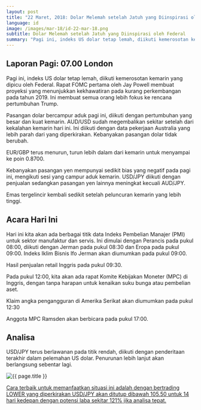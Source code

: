 ```yaml
---
layout: post
title: "22 Maret, 2018: Dolar Melemah setelah Jatuh yang Diinspirasi oleh Federal"
language: id
image: /images/mar-18/id-22-mar-18.png
subtitle: Dolar Melemah setelah Jatuh yang Diinspirasi oleh Federal
summary: "Pagi ini, indeks US dolar tetap lemah, diikuti kemerosotan kemarin yang dipicu oleh Federal. Rapat FOMC pertama oleh Jay Powell membuat proyeksi yang menunjukkan kekhawatiran pada kurang perkembangan pada tahun 2019. Ini membuat semua orang lebih fokus ke rencana pertumbuhan Trump"
---
```

## Laporan Pagi: 07.00 London

Pagi ini, indeks US dolar tetap lemah, diikuti kemerosotan kemarin yang dipicu oleh Federal. Rapat FOMC pertama oleh Jay Powell membuat proyeksi yang menunjukkan kekhawatiran pada kurang perkembangan pada tahun 2019. Ini membuat semua orang lebih fokus ke rencana pertumbuhan Trump. 

Pasangan dolar bercampur aduk pagi ini, diikuti dengan pertumbuhan yang besar dan kuat kemarin. AUD/USD sudah megembalikan sekitar setelah dari kekalahan kemarin hari ini. Ini diikuti dengan data pekerjaan Australia yang lebih parah dari yang diperkirakan. Kebanyakan pasangan dolar tidak berubah. 

EUR/GBP terus menurun, turun lebih dalam dari kemarin untuk menyampai ke poin 0.8700.

Kebanyakan pasangan yen mempunyai sedikit bias yang negatif pada pagi ini, mengikuti sesi yang campur aduk kemarin. USD/JPY diikuti dengan penjualan sedangkan pasangan yen lainnya meningkat kecuali AUD/JPY.

Emas tergelincir kembali sedikit setelah peluncuran kemarin yang lebih tinggi.

## Acara Hari Ini

Hari ini kita akan ada berbagai titik data Indeks Pembelian Manajer (PMI) untuk sektor manufaktur dan servis. Ini dimulai dengan Perancis pada pukul 08:00, diikuti dengan Jerman pada pukul 08:30 dan Eropa pada pukul 09:00. Indeks Iklim Bisnis Ifo Jerman akan diumumkan pada pukul 09:00.

Hasil penjualan retail Inggris pada pukul 09:30.

Pada pukul 12:00, kita akan ada rapat Komite Kebijakan Moneter (MPC) di Inggris, dengan tanpa harapan untuk kenaikan suku bunga atau pembelian aset.

Klaim angka pengangguran di Amerika Serikat akan diumumkan pada pukul 12:30

Anggota MPC Ramsden akan berbicara pada pukul 17:00.

## Analisa

USD/JPY terus berlawanan pada titik rendah, diikuti dengan penderitaan terakhir dalam pelemahan US dolar. Penurunan lebih lanjut akan berlangsung sebentar lagi.

<img src="{{ site.url }}/images/mar-18/id-22-mar-18.png" alt="{{ page.title }}" title="{{ page.title }}">

<a href="%LINK%%?currency=USD&market=forex&underlying=frxUSDJPY&formname=higherlower&duration_amount=21&duration_units=d&amount=10&amount_type=stake&expiry_type=duration&barrier=105.5" target="_blank">Cara terbaik untuk memanfaatkan situasi ini adalah dengan bertrading LOWER yang diperkirakan USD/JPY akan ditutup dibawah 105.50 untuk 14 hari kedepan dengan potensi laba sekitar 121% jika analisa tepat.</a>
